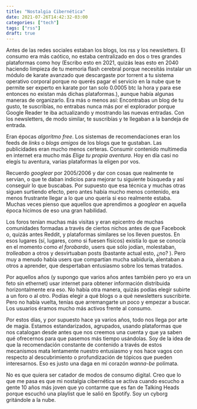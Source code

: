 ```yaml
---
title: "Nostalgia Cibernética"
date: 2021-07-26T14:42:32-03:00
categories: ["tech"]
tags: ["rss"]
draft: true 
---
```


Antes de las redes sociales estaban los blogs, los rss y los newsletters. El consumo era más caótico, no estaba
centralizado en dos o tres grandes plataformas como hoy (Escribo esto en 2021, quizás leas esto en 2040 haciendo
limpieza de tu memoria flash cerebral porque necesitás instalar un módulo de karate avanzado que descargaste por torrent
a tu sistema operativo corporal porque no querés pagar el servicio en la nube que te permite ser experto en karate por
tan solo 0.0005 btc la hora y para ese entonces no existan más dichas plataformas.), aunque había algunas maneras de
organizarlo. Era más o menos así: Encontrabas un blog de tu gusto, te suscribías, no entrabas nunca más por el
explorador porque Google Reader te iba actualizando y mostrando las nuevas entradas. Con los newsletters, de modo
similar, te suscribías y te llegaban a la bandeja de entrada.

Eran épocas _algoritmo free_. Los sistemas de recomendaciones eran los feeds de _links_ o _blogs amigos_ de los blogs
que te gustaban. Las publicidades eran mucho menos certeras. Consumir contenido multimedia en internet era mucho más
_Elige tu propia aventura_. Hoy en día casi no elegís tu aventura, varias plataformas la eligen por vos. 

Recuerdo _googlear_ por 2005/2006 y dar con cosas que realmente te servían, o que te daban indicios para mejorar tu
siguiente búsqueda y así conseguir lo que buscabas. Por supuesto que esa técnica y muchas otras siguen surtiendo efecto,
pero antes había mucho menos contenido, era menos frustrante llegar a lo que uno quería si eso realmente estaba. Muchas
veces pienso que aquellos que aprendimos a _googlear_ en aquella época hicimos de eso una gran habilidad. 

Los foros tenían muchas más visitas y eran epicentro de muchas comunidades formadas a través de ciertos nichos antes de
que Facebook o, quizás antes Reddit, y plataformas similares se los lleven puestos. En esos lugares (sí, lugares, como
si fuesen físicos) existía lo que se conocía en el momento como _el forobardo_, users que sólo jodían, molestaban,
_trolleaban_ a otros y desvirtuaban posts (bastante actual esto, ¿no? ). Pero muy a menudo había users que compartían
mucha sabiduría, alentaban a otros a aprender, que despertaban entusiasmo sobre los temas tratados. 

Por aquellos años (y supongo que varios años antes también pero yo era un feto sin ethernet) usar internet para obtener
información distribuida horizontalmente era eso. No había otra manera, quizás podías elegir subirte a un foro o al otro.
Podías elegir a qué blogs o a qué newsletters suscribirte. Pero no había vuelta, tenías que arremangarte un poco y
empezar a buscar. Los usuarios éramos mucho más activos frente al consumo.

Por estos días, y por supuesto hace ya varios años, todo nos llega por arte de magia. Estamos estandarizados, agrupados,
usando plataformas que nos catalogan desde antes que nos creemos una cuenta y que ya saben qué ofrecernos para que
pasemos más tiempo usándolas. Soy de la idea de que la recomendación constante de contenido a través de estos mecanismos
mata lentamente nuestro entusiasmo y nos hace vagos con respecto al descubrimiento o profundización de tópicos que
pueden interesarnos. Eso es justo una daga en mi corazón _wanna-be_ polímata. 

No es que quiera ser catador de modos de consumo digital. Creo que lo que me pasa es que mi nostalgia cibernética se
activa cuando escucho a gente 10 años más joven que yo contarme que es fan de Talking Heads porque escuchó una playlist
que le salió en Spotify. Soy un cyborg gritándole a la nube. 
